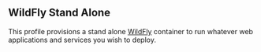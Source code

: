 ## WildFly Stand Alone

This profile provisions a stand alone [WildFly](http://wildfly.org/) container to run whatever web applications and services you wish to deploy.